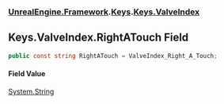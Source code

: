 ### [UnrealEngine.Framework](./UnrealEngine-Framework.md 'UnrealEngine.Framework').[Keys](./Keys.md 'UnrealEngine.Framework.Keys').[Keys.ValveIndex](./Keys-ValveIndex.md 'UnrealEngine.Framework.Keys.ValveIndex')
## Keys.ValveIndex.RightATouch Field
  
```csharp
public const string RightATouch = ValveIndex_Right_A_Touch;
```
#### Field Value
[System.String](https://docs.microsoft.com/en-us/dotnet/api/System.String 'System.String')  
